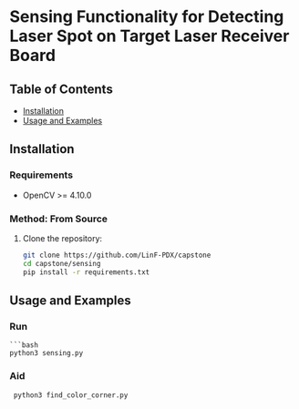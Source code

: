 # Sensing Functionality for Detecting Laser Spot on Target Laser Receiver Board

## Table of Contents
- [Installation](#installation)
- [Usage and Examples](#usage-and-examples)

## Installation

### Requirements
- OpenCV >= 4.10.0

### Method: From Source
1. Clone the repository:
   ```bash
   git clone https://github.com/LinF-PDX/capstone
   cd capstone/sensing
   pip install -r requirements.txt

## Usage and Examples
### Run
    ```bash
    python3 sensing.py
### Aid
   ```bash
    python3 find_color_corner.py